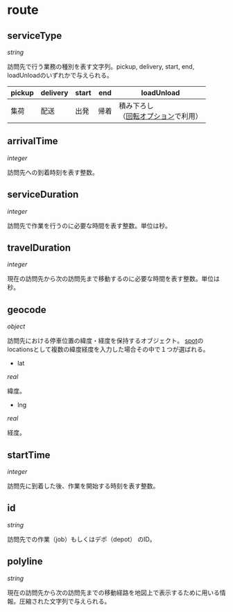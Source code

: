 # route

## serviceType

*string*

訪問先で行う業務の種別を表す文字列。pickup, delivery, start, end, loadUnloadのいずれかで与えられる。

|pickup |delivery |start |end |loadUnload |
|---|---|---|---|---|
|集荷 |配送 |出発 |帰着 |積み下ろし<br>（[回転オプション](https://github.com/Optimind-llc/Loogia-API-Document/blob/master/docs/carrier.md#multipletrips)で利用）|

## arrivalTime

*integer*

訪問先への到着時刻を表す整数。

## serviceDuration

*integer*

訪問先で作業を行うのに必要な時間を表す整数。単位は秒。

## travelDuration

*integer*

現在の訪問先から次の訪問先まで移動するのに必要な時間を表す整数。単位は秒。

## geocode

*object*

訪問先における停車位置の緯度・経度を保持するオブジェクト。
[spot](spot.md)のlocationsとして複数の緯度経度を入力した場合その中で１つが選ばれる。

* lat

*real*

緯度。

* lng

*real*

経度。

## startTime

*integer*

訪問先に到着した後、作業を開始する時刻を表す整数。

## id

*string*

訪問先での作業（job）もしくはデポ（depot） のID。

## polyline

*string*

現在の訪問先から次の訪問先までの移動経路を地図上で表示するために用いる情報。圧縮された文字列で与えられる。
